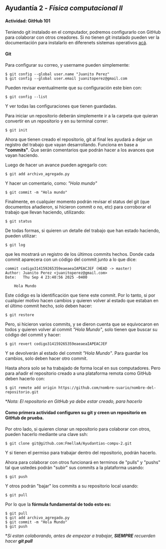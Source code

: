 ## **Ayudantía 2** -  *Física computacional II*

#### **Actividad: GitHub 101**

Teniendo git instalado en el computador, podremos configurarlo con GitHub para colaborar con otros creadores. Si no tienen git instalado pueden ver la documentación para instalarlo en diferenets sistemas operativos [acá](https://git-scm.com/book/en/v2/Getting-Started-Installing-Git). 

#### **Git**

Para configurar su correo, y username pueden simplemente: 

```console
$ git config --global user.name "Juanito Perez"
$ git config --global user.email juanitoperez@gmail.com
```

Pueden revisar eventualmente que su configuración este bien con:

```console
$ git config --list
```

Y ver todas las configuraciones que tienen guardadas. 

Para iniciar un repositorio deberán simplemente ir a la carpeta que quieran convertir en un repositorio y en su terminal correr: 

```console
$ git init
```

Ahora que tienen creado el repositorio, git al final les ayudará a dejar un registro del trabajo que vayan desarrollando. Funciona en base a **"commits"**. Que serán comentarios que podrán hacer a los avances que vayan haciendo. 

Luego de hacer un avance pueden agregarlo con: 

```console
$ git add archivo_agregado.py
```

Y hacer un comentario, como: *"Hola mundo"*

```console
$ git commit -m "Hola mundo"
```

Finalmente, en cualquier momento podrán revisar el status del git (que documentos añadieron, si hicieron commit o no, etc) para corroborar el trabajo que llevan haciendo, utilizando: 

```console
$ git status
```

De todas formas, si quieren un detalle del trabajo que han estado haciendo, pueden utilizar: 

```console
$ git log
```

que les mostrará un registro de los últimos commits hechos. Donde cada commit aparecera con un código del commit junto a lo que dice: 

```console 
commit codigo314159265359eaeaeaIAPEACJEF (HEAD -> master)
Author: Juanito Perez <juanitoperez@gmail.com>
Date:   Thu Sep 4 23:40:56 2025 -0400

    Hola Mundo
```
Este código es la identificación que tiene este commit. Por lo tanto, si por cualquier motivo hacen cambios y quieren volver al estado que estaban en el último commit hecho, solo deben hacer: 

```console
$ git restore
```

Pero, si hicieron varios commits, y se dieron cuenta que se equivocaron en todos y quieren volver al commit *"Hola Mundo"*, solo tienen que buscar su código del commit y hacer: 

```console
$ git revert codigo314159265359eaeaeaIAPEACJEF
```

Y se devolverán al estado del commit *"Hola Mundo"*. Para guardar los cambios, solo deben hacer otro commit. 

Hasta ahora solo se ha trabajado de forma local en sus computadores. Pero para añadir el repositorio creado a una plataforma remota como GitHub deben hacerlo con: 

```console
$ git remote add origin https://github.com/nombre-suario/nombre-del-repositorio.git
```
**Nota: El repositorio en GitHub ya debe estar creado, para hacerlo*


#### **Como primera actividad configuren su git y creen un repositorio en GitHub de prueba.**


Por otro lado, si quieren clonar un repositorio para colaborar con otros, pueden hacerlo mediante una clave ssh: 

```console
$ git clone git@github.com:FmellaA/Ayudantias-compu-2.git
```

Y si tienen el permiso para trabajar dentro del repositorio, podrán hacerlo. 

Ahora para colaborar con otros funcionará en terminos de "pulls" y "pushs" tal que ustedes podrán "subir" sus commits a la plataforma usando: 

```console
$ git push
```

Y otros podrán "bajar" los commits a su repositorio local usando: 

```console
$ git pull
```

Por lo que la **fórmula fundamental de todo esto es:**

```console
$ git pull
$ git add archivo_agregado.py
$ git commit -m "Hola Mundo"
$ git push
```

**Si estan colaborando, antes de empezar a trabajar, **SIEMPRE** recuerden hacer **git pull***
